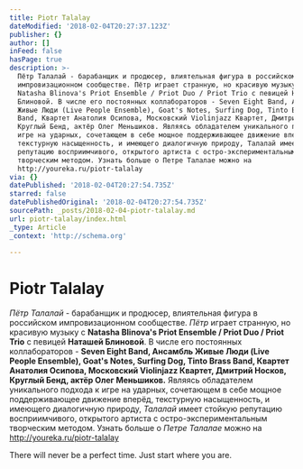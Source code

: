 ```yaml
---
title: Piotr Talalay
dateModified: '2018-02-04T20:27:37.123Z'
publisher: {}
author: []
inFeed: false
hasPage: true
description: >-
  Пётр Талалай - барабанщик и продюсер, влиятельная фигура в российском
  импровизационном сообществе. Пётр играет странную, но красивую музыку с
  Natasha Blinova's Priot Ensemble / Priot Duo / Priot Trio с певицей Наташей
  Блиновой. В числе его постоянных коллабораторов - Seven Eight Band, Ансамбль
  Живые Люди (Live People Ensemble), Goat's Notes, Surfing Dog, Tinto Brass
  Band, Квартет Анатолия Осипова, Московский Violinjazz Квартет, Дмитрий Носков,
  Круглый Бенд, актёр Олег Меньшиков. Являясь обладателем уникального подхода к
  игре на ударных, сочетающем в себе мощное поддерживающее движение вперёд,
  текстурную насыщенность, и имеющего диалогичную природу, Талалай имеет стойкую
  репутацию восприимчивого, открытого артиста с остро-экспериментальным
  творческим методом. Узнать больше о Петре Талалае можно на
  http://youreka.ru/piotr-talalay
via: {}
datePublished: '2018-02-04T20:27:54.735Z'
starred: false
datePublishedOriginal: '2018-02-04T20:27:54.735Z'
sourcePath: _posts/2018-02-04-piotr-talalay.md
url: piotr-talalay/index.html
_type: Article
_context: 'http://schema.org'

---
```

# Piotr Talalay

_Пётр Талалай_ - барабанщик и продюсер, влиятельная фигура в российском импровизационном сообществе. _Пётр_ играет странную, но красивую музыку с **Natasha Blinova's Priot Ensemble / Priot Duo / Priot Trio** с певицей **Наташей Блиновой**. В числе его постоянных коллабораторов - **Seven Eight Band, Ансамбль Живые Люди (Live People Ensemble), Goat's Notes, Surfing Dog, Tinto Brass Band, Квартет Анатолия Осипова, Московский Violinjazz Квартет, Дмитрий Носков, Круглый Бенд, актёр Олег Меньшиков.** Являясь обладателем уникального подхода к игре на ударных, сочетающем в себе мощное поддерживающее движение вперёд, текстурную насыщенность, и имеющего диалогичную природу, _Талалай_ имеет стойкую репутацию восприимчивого, открытого артиста с остро-экспериментальным творческим методом. Узнать больше о _Петре Талалае_ можно на http://youreka.ru/piotr-talalay

There will never be a perfect time. Just start where you are.